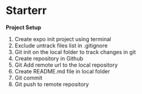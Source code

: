 # Starterr

**Project Setup**

1. Create expo init project using terminal
2. Exclude untrack files list in .gitignore
3. Git init on the local folder to track changes in git
4. Create repository in Github
5. Git Add remote url to the local repository
6. Create README.md file in local folder
7. Git commit
8. Git push to remote repository